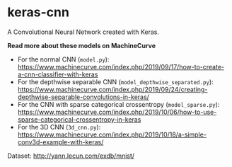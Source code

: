 # keras-cnn
A Convolutional Neural Network created with Keras.

**Read more about these models on MachineCurve**

* For the normal CNN (`model.py`): https://www.machinecurve.com/index.php/2019/09/17/how-to-create-a-cnn-classifier-with-keras
* For the depthwise separable CNN (`model_depthwise_separated.py`): https://www.machinecurve.com/index.php/2019/09/24/creating-depthwise-separable-convolutions-in-keras/
* For the CNN with sparse categorical crossentropy (`model_sparse.py`): https://www.machinecurve.com/index.php/2019/10/06/how-to-use-sparse-categorical-crossentropy-in-keras
* For the 3D CNN (`3d_cnn.py`): https://www.machinecurve.com/index.php/2019/10/18/a-simple-conv3d-example-with-keras/

Dataset: http://yann.lecun.com/exdb/mnist/